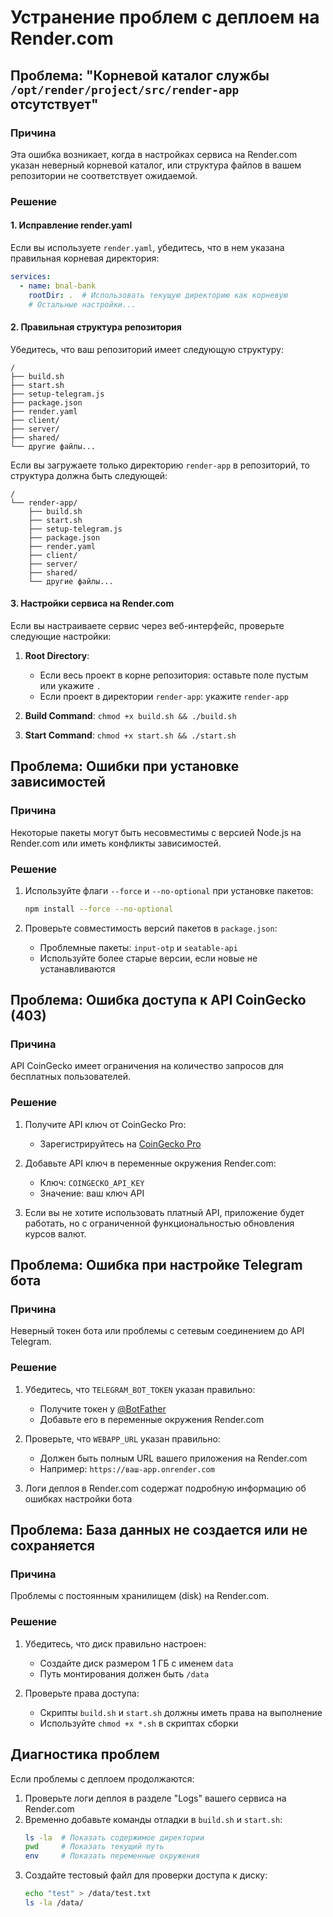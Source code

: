 # Устранение проблем с деплоем на Render.com

## Проблема: "Корневой каталог службы `/opt/render/project/src/render-app` отсутствует"

### Причина
Эта ошибка возникает, когда в настройках сервиса на Render.com указан неверный корневой каталог, или структура файлов в вашем репозитории не соответствует ожидаемой.

### Решение

#### 1. Исправление render.yaml

Если вы используете `render.yaml`, убедитесь, что в нем указана правильная корневая директория:

```yaml
services:
  - name: bnal-bank
    rootDir: .  # Использовать текущую директорию как корневую
    # Остальные настройки...
```

#### 2. Правильная структура репозитория

Убедитесь, что ваш репозиторий имеет следующую структуру:

```
/
├── build.sh
├── start.sh
├── setup-telegram.js
├── package.json
├── render.yaml
├── client/
├── server/
├── shared/
└── другие файлы...
```

Если вы загружаете только директорию `render-app` в репозиторий, то структура должна быть следующей:

```
/
└── render-app/
    ├── build.sh
    ├── start.sh
    ├── setup-telegram.js
    ├── package.json
    ├── render.yaml
    ├── client/
    ├── server/
    ├── shared/
    └── другие файлы...
```

#### 3. Настройки сервиса на Render.com

Если вы настраиваете сервис через веб-интерфейс, проверьте следующие настройки:

1. **Root Directory**:
   - Если весь проект в корне репозитория: оставьте поле пустым или укажите `.`
   - Если проект в директории `render-app`: укажите `render-app`

2. **Build Command**: `chmod +x build.sh && ./build.sh`

3. **Start Command**: `chmod +x start.sh && ./start.sh`

## Проблема: Ошибки при установке зависимостей

### Причина
Некоторые пакеты могут быть несовместимы с версией Node.js на Render.com или иметь конфликты зависимостей.

### Решение

1. Используйте флаги `--force` и `--no-optional` при установке пакетов:
   ```bash
   npm install --force --no-optional
   ```

2. Проверьте совместимость версий пакетов в `package.json`:
   - Проблемные пакеты: `input-otp` и `seatable-api`
   - Используйте более старые версии, если новые не устанавливаются

## Проблема: Ошибка доступа к API CoinGecko (403)

### Причина
API CoinGecko имеет ограничения на количество запросов для бесплатных пользователей.

### Решение

1. Получите API ключ от CoinGecko Pro:
   - Зарегистрируйтесь на [CoinGecko Pro](https://www.coingecko.com/en/api/pricing)

2. Добавьте API ключ в переменные окружения Render.com:
   - Ключ: `COINGECKO_API_KEY`
   - Значение: ваш ключ API

3. Если вы не хотите использовать платный API, приложение будет работать, но с ограниченной функциональностью обновления курсов валют.

## Проблема: Ошибка при настройке Telegram бота

### Причина
Неверный токен бота или проблемы с сетевым соединением до API Telegram.

### Решение

1. Убедитесь, что `TELEGRAM_BOT_TOKEN` указан правильно:
   - Получите токен у [@BotFather](https://t.me/BotFather)
   - Добавьте его в переменные окружения Render.com

2. Проверьте, что `WEBAPP_URL` указан правильно:
   - Должен быть полным URL вашего приложения на Render.com
   - Например: `https://ваш-app.onrender.com`

3. Логи деплоя в Render.com содержат подробную информацию об ошибках настройки бота

## Проблема: База данных не создается или не сохраняется

### Причина
Проблемы с постоянным хранилищем (disk) на Render.com.

### Решение

1. Убедитесь, что диск правильно настроен:
   - Создайте диск размером 1 ГБ с именем `data`
   - Путь монтирования должен быть `/data`

2. Проверьте права доступа:
   - Скрипты `build.sh` и `start.sh` должны иметь права на выполнение
   - Используйте `chmod +x *.sh` в скриптах сборки

## Диагностика проблем

Если проблемы с деплоем продолжаются:

1. Проверьте логи деплоя в разделе "Logs" вашего сервиса на Render.com
2. Временно добавьте команды отладки в `build.sh` и `start.sh`:
   ```bash
   ls -la  # Показать содержимое директории
   pwd     # Показать текущий путь
   env     # Показать переменные окружения
   ```
3. Создайте тестовый файл для проверки доступа к диску:
   ```bash
   echo "test" > /data/test.txt
   ls -la /data/
   ```